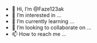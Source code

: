 - 👋 Hi, I’m @Faze123ak
- 👀 I’m interested in ...
- 🌱 I’m currently learning ...
- 💞️ I’m looking to collaborate on ...
- 📫 How to reach me ...

<!---
Faze123ak/Faze123ak is a ✨ special ✨ repository because its `README.md` (this file) appears on your GitHub profile.
You can click the Preview link to take a look at your changes.
--->
